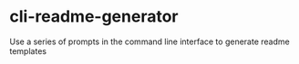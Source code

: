 # cli-readme-generator
Use a series of prompts in the command line interface to generate readme templates
